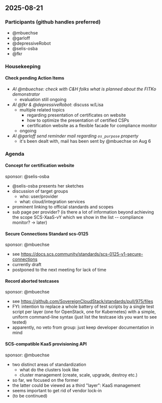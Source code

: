 ## 2025-08-21

### Participants (github handles preferred)

- @mbuechse
- @garloff
- @depressiveRobot
- @selis-osba
- @fkr

### Housekeeping

#### Check pending Action Items

- _AI @mbuechse: check with C&H folks what is planned about the FITKo demonstrator_
  - evaluation still ongoing
- _AI @fkr & @depressiveRobot_: discuss w/Lisa
  - multiple related topics
    - regarding presentation of certificates on website
    - how to optimize the presentation of certified CSPs
    - certification website as a flexible facade for compliance monitor
  - ongoing
- _AI @garloff send reminder mail regarding `os_purpose` property_
  - it's been dealt with, mail has been sent by @mbuechse on Aug 6

### Agenda

#### Concept for certification website

sponsor: @selis-osba

- @selis-osba presents her sketches
- discussion of target groups
  - who: user/provider
  - what: cloud/integration services
- prominent linking to official standards and scopes
- sub page per provider? (is there a lot of information beyond achieving the scope SCS-XaaS-vY which we show in the list -- compliance monitor? -> later)

#### Secure Connections Standard scs-0125

sponsor: @mbuechse

- see https://docs.scs.community/standards/scs-0125-v1-secure-connections
- currently draft
- postponed to the next meeting for lack of time

#### Record aborted testcases

sponsor: @mbuechse

- see https://github.com/SovereignCloudStack/standards/pull/975/files
- FYI: intention to replace a whole battery of test scripts by a single test script per layer (one for OpenStack, one for Kubernetes) with a simple, uniform command-line syntax (just list the testcase ids you want to see tested)
- apparently, no veto from group: just keep developer documentation in mind

#### SCS-compatible KaaS provisioning API

sponsor: @mbuechse

- two distinct areas of standardization
  - what do the clusters look like
  - cluster management (create, scale, upgrade, destroy etc.)
- so far, we focused on the former
- the latter could be viewed as a third "layer": KaaS management
- seems important to get rid of vendor lock-in
- (to be continued)
